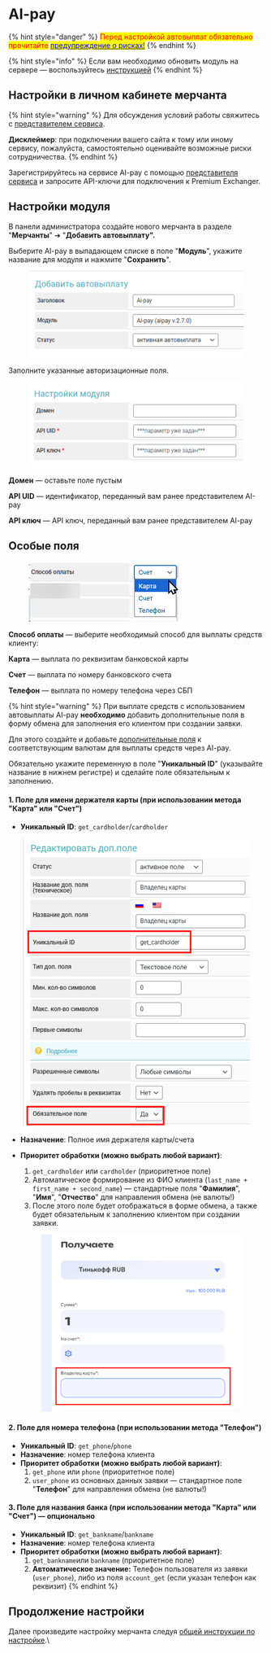 # AI-pay

{% hint style="danger" %}
<mark style="color:red;">Перед настройкой автовыплат обязательно прочитайте</mark> [<mark style="color:blue;">предупреждение о рисках!</mark>](https://premium.gitbook.io/main/osnovnye-nastroiki/merchanty-i-avtovyplaty/avtovyplaty/preduprezhdenie-o-riskakh)
{% endhint %}

{% hint style="info" %}
Если вам необходимо обновить модуль на сервере — воспользуйтесь [инструкцией](https://premium.gitbook.io/main/osnovnye-nastroiki/faq/obnovlenie-failov-skripta-na-servere/kak-obnovit-faily-na-servere#moduli-merchantov-i-avtovyplat)
{% endhint %}

## Настройки в личном кабинете мерчанта

{% hint style="warning" %}
Для обсуждения условий работы свяжитесь с [представителем сервиса](https://t.me/AI_pay_kirill).

**Дисклеймер**: при подключении вашего сайта к тому или иному сервису, пожалуйста, самостоятельно оценивайте возможные риски сотрудничества.
{% endhint %}

Зарегистрируйтесь на сервисе AI-pay с помощью [представителя сервиса](https://t.me/AI_pay_kirill) и запросите API-ключи для подключения к Premium Exchanger.

## Настройки модуля

В панели администратора создайте нового мерчанта в разделе "**Мерчанты**" ➔ "**Добавить автовыплату".**

Выберите AI-pay в выпадающем списке в поле "**Модуль**", укажите название для модуля и нажмите "**Сохранить**".

<figure><img src="../../../.gitbook/assets/image (2232).png" alt=""><figcaption></figcaption></figure>

Заполните указанные авторизационные поля.

<figure><img src="../../../.gitbook/assets/image (1) (1) (1) (1) (1) (1) (1) (1) (1) (1) (1).png" alt=""><figcaption></figcaption></figure>

**Домен** — оставьте поле пустым

**API UID** — идентификатор, переданный вам ранее представителем AI-pay

**API ключ** — API ключ, переданный вам ранее представителем AI-pay

## Особые поля

<figure><img src="../../../.gitbook/assets/image (2) (1) (1) (1) (1) (1) (1) (1) (1) (1).png" alt=""><figcaption></figcaption></figure>

**Способ оплаты** — выберите необходимый способ для выплаты средств клиенту:

**Карта** — выплата по реквизитам банковской карты

**Счет** — выплата по номеру банковского счета&#x20;

**Телефон** — выплата по номеру телефона через СБП

{% hint style="warning" %}
При выплате средств с использованием автовыплаты AI-pay **необходимо** добавить дополнительные поля в форму обмена для заполнения его клиентом при создании заявки.

Для этого создайте и добавьте [дополнительные поля](https://premium.gitbook.io/rukovodstvo-polzovatelya/osnovnye-nastroiki/valyuty-i-napravleniya/dobavlenie-novoi-valyuty#vkladka-dop.-polya) к соответствующим валютам для выплаты средств через AI-pay.

Обязательно укажите переменную в поле "**Уникальный ID**" (указывайте название в нижнем регистре) и сделайте поле обязательным к заполнению.

#### 1. Поле для имени держателя карты (при использовании метода "**Карта**" или "**Счет**")

* **Уникальный ID**: `get_cardholder`/`cardholder` &#x20;

<p align="center"><img src="../../../.gitbook/assets/image (2235).png" alt=""></p>

* **Назначение**: Полное имя держателя карты/счета
*   **Приоритет обработки (можно выбрать любой вариант)**:

    1. `get_cardholder`  или `cardholder`  (приоритетное поле)
    2. Автоматическое формирование из ФИО клиента (`last_name + first_name + second_name`) — стандартные поля "**Фамилия**", "**Имя**", "**Отчество**" для направления обмена (не валюты!)
    3. После этого поле будет отображаться в форме обмена, а также будет обязательным к заполнению клиентом при создании заявки.

    <figure><img src="../../../.gitbook/assets/image (2236).png" alt="" width="434"><figcaption></figcaption></figure>

#### 2. Поле для номера телефона (при использовании метода "**Телефон**")

* **Уникальный ID**: `get_phone`/`phone`&#x20;
* **Назначение**: номер телефона клиента
* **Приоритет обработки (можно выбрать любой вариант)**:
  1. `get_phone` или `phone` (приоритетное поле)
  2. `user_phone` из основных данных заявки — стандартное поле "**Телефон**" для направления обмена (не валюты!)



#### 3. Поле для названия банка (при использовании метода "**Карта**" или "**Счет**") — опционально

* **Уникальный ID**: `get_bankname`/`bankname`&#x20;
* **Назначение**: номер телефона клиента
* **Приоритет обработки (можно выбрать любой вариант)**:
  1. `get_bankname`или `bankname` (приоритетное поле)
  2. **Автоматическое значение:** Телефон пользователя из заявки (`user_phone`), либо из поля `account_get` (если указан телефон как реквизит)
{% endhint %}

## Продолжение настройки

Далее произведите настройку мерчанта следуя [общей инструкции по настройке](https://premium.gitbook.io/rukovodstvo-polzovatelya/osnovnye-nastroiki/merchanty-i-avtovyplaty/merchanty/obshie-nastroiki-merchantov).\
